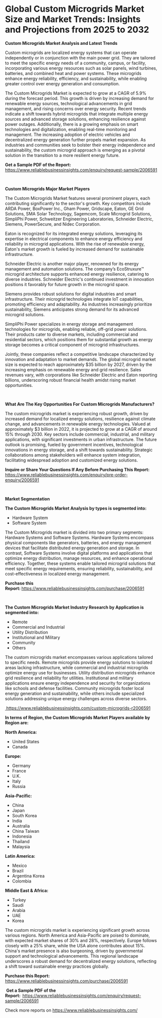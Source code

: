 <p><h1>Global Custom Microgrids Market Size and Market Trends: Insights and Projections from 2025 to 2032</h1></p><p><strong>Custom Microgrids Market Analysis and Latest Trends</strong></p>
<p><p>Custom microgrids are localized energy systems that can operate independently or in conjunction with the main power grid. They are tailored to meet the specific energy needs of a community, campus, or facility, incorporating various energy resources such as solar panels, wind turbines, batteries, and combined heat and power systems. These microgrids enhance energy reliability, efficiency, and sustainability, while enabling greater control over energy generation and consumption. </p><p>The Custom Microgrids Market is expected to grow at a CAGR of 5.9% during the forecast period. This growth is driven by increasing demand for renewable energy sources, technological advancements in grid management, and rising concerns over energy security. Recent trends indicate a shift towards hybrid microgrids that integrate multiple energy sources and advanced storage solutions, enhancing resilience against power outages. Additionally, there is a growing emphasis on smart technologies and digitalization, enabling real-time monitoring and management. The increasing adoption of electric vehicles and decentralized energy generation further propels market expansion. As industries and communities seek to bolster their energy independence and sustainability, the custom microgrid approach is emerging as a pivotal solution in the transition to a more resilient energy future.</p></p>
<p><strong>Get a Sample PDF of the Report:&nbsp;</strong> <a href="https://www.reliablebusinessinsights.com/enquiry/request-sample/2006591?utm_campaign=3116&utm_medium=2&utm_source=Github&utm_content=ia&utm_term=07042025&utm_id=custom-microgrids">https://www.reliablebusinessinsights.com/enquiry/request-sample/2006591</a></p>
<p>&nbsp;</p>
<p><strong>Custom Microgrids Major Market Players</strong></p>
<p><p>The Custom Microgrids Market features several prominent players, each contributing significantly to the sector's growth. Key competitors include ARDA Power, BoxPower Inc., Gham Power, Gridscape, Eaton, GE Grid Solutions, SMA Solar Technology, Sagemcom, Scale Microgrid Solutions, SimpliPhi Power, Schweitzer Engineering Laboratories, Schneider Electric, Siemens, PowerSecure, and Nidec Corporation.</p><p>Eaton is recognized for its integrated energy solutions, leveraging its expertise in electrical components to enhance energy efficiency and reliability in microgrid applications. With the rise of renewable energy, Eaton's market growth is fueled by increased demand for sustainable infrastructure.</p><p>Schneider Electric is another major player, renowned for its energy management and automation solutions. The company’s EcoStruxure™ microgrid architecture supports enhanced energy resilience, catering to diverse industries. Schneider Electric's continued investment in innovation positions it favorably for future growth in the microgrid space.</p><p>Siemens provides robust solutions for digital industries and smart infrastructure. Their microgrid technologies integrate IoT capabilities, promoting efficiency and adaptability. As industries increasingly prioritize sustainability, Siemens anticipates strong demand for its advanced microgrid solutions.</p><p>SimpliPhi Power specializes in energy storage and management technologies for microgrids, enabling reliable, off-grid power solutions. Their products cater to diverse markets, including commercial and residential sectors, which positions them for substantial growth as energy storage becomes a critical component of microgrid infrastructures.</p><p>Jointly, these companies reflect a competitive landscape characterized by innovation and adaptation to market demands. The global microgrid market size is expected to reach approximately $35 billion by 2027, driven by the increasing emphasis on renewable energy and grid resilience. Sales revenues vary, with corporations like Schneider Electric and Eaton reporting billions, underscoring robust financial health amidst rising market opportunities.</p></p>
<p>&nbsp;</p>
<p><strong>What Are The Key Opportunities For Custom Microgrids Manufacturers?</strong></p>
<p><p>The custom microgrids market is experiencing robust growth, driven by increased demand for localized energy solutions, resilience against climate change, and advancements in renewable energy technologies. Valued at approximately $3 billion in 2022, it is projected to grow at a CAGR of around 15% through 2030. Key sectors include commercial, industrial, and military applications, with significant investments in urban infrastructure. The future outlook is promising, fueled by government incentives, technological innovations in energy storage, and a shift towards sustainability. Strategic collaborations among stakeholders will enhance system integration, facilitating widespread adoption and customized energy solutions.</p></p>
<p><strong>Inquire or Share Your Questions If Any Before Purchasing This Report:</strong> <a href="https://www.reliablebusinessinsights.com/enquiry/pre-order-enquiry/2006591?utm_campaign=3116&utm_medium=2&utm_source=Github&utm_content=ia&utm_term=07042025&utm_id=custom-microgrids">https://www.reliablebusinessinsights.com/enquiry/pre-order-enquiry/2006591</a></p>
<p>&nbsp;</p>
<p><strong>Market Segmentation</strong></p>
<p><strong>The Custom Microgrids Market Analysis by types is segmented into:</strong></p>
<p><ul><li>Hardware System</li><li>Software System</li></ul></p>
<p><p>The Custom Microgrids market is divided into two primary segments: Hardware Systems and Software Systems. Hardware Systems encompass physical components like generators, batteries, and energy management devices that facilitate distributed energy generation and storage. In contrast, Software Systems involve digital platforms and applications that optimize energy distribution, manage resources, and enhance operational efficiency. Together, these systems enable tailored microgrid solutions that meet specific energy requirements, ensuring reliability, sustainability, and cost-effectiveness in localized energy management.</p></p>
<p><strong>Purchase this Report:&nbsp;</strong><a href="https://www.reliablebusinessinsights.com/purchase/2006591?utm_campaign=3116&utm_medium=2&utm_source=Github&utm_content=ia&utm_term=07042025&utm_id=custom-microgrids">https://www.reliablebusinessinsights.com/purchase/2006591</a></p>
<p>&nbsp;</p>
<p><strong>The Custom Microgrids Market Industry Research by Application is segmented into:</strong></p>
<p><ul><li>Remote</li><li>Commercial and Industrial</li><li>Utility Distribution</li><li>Institutional and Military</li><li>Community</li><li>Others</li></ul></p>
<p><p>The custom microgrids market encompasses various applications tailored to specific needs. Remote microgrids provide energy solutions to isolated areas lacking infrastructure, while commercial and industrial microgrids optimize energy use for businesses. Utility distribution microgrids enhance grid resilience and reliability for utilities. Institutional and military applications ensure energy independence and security for organizations like schools and defense facilities. Community microgrids foster local energy generation and sustainability, while others include specialized solutions addressing unique energy challenges across diverse sectors.</p></p>
<p><a href="https://www.reliablebusinessinsights.com/custom-microgrids-r2006591?utm_campaign=3116&utm_medium=2&utm_source=Github&utm_content=ia&utm_term=07042025&utm_id=custom-microgrids">&nbsp;https://www.reliablebusinessinsights.com/custom-microgrids-r2006591</a></p>
<p><strong>In terms of Region, the Custom Microgrids Market Players available by Region are:</strong></p>
<p>
    <p> <strong> North America: </strong>
        <ul>
            <li>United States</li>
            <li>Canada</li>
        </ul>
        </p> 
    <p> <strong> Europe: </strong>
        <ul>
            <li>Germany</li>
            <li>France</li>
            <li>U.K.</li>
            <li>Italy</li>
            <li>Russia</li>
        </ul>
        </p> 
    <p> <strong> Asia-Pacific: </strong>
        <ul>
            <li>China</li>
            <li>Japan</li>
            <li>South Korea</li>
            <li>India</li>
            <li>Australia</li>
            <li>China Taiwan</li>
            <li>Indonesia</li>
            <li>Thailand</li>
            <li>Malaysia</li>
        </ul>
        </p> 
    <p> <strong> Latin America: </strong>
        <ul>
            <li>Mexico</li>
            <li>Brazil</li>
            <li>Argentina Korea</li>
            <li>Colombia</li>
        </ul>
        </p> 
    <p> <strong> Middle East & Africa: </strong>
        <ul>
            <li>Turkey</li>
            <li>Saudi</li>
            <li>Arabia</li>
            <li>UAE</li>
            <li>Korea</li>
        </ul>
    </p>
    </p>
<p><p>The custom microgrids market is experiencing significant growth across various regions. North America and Asia-Pacific are poised to dominate, with expected market shares of 30% and 28%, respectively. Europe follows closely with a 25% share, while the USA alone contributes about 15%. China's market presence is also burgeoning, driven by governmental support and technological advancements. This regional landscape underscores a robust demand for decentralized energy solutions, reflecting a shift toward sustainable energy practices globally.</p></p>
<p><strong>Purchase this Report: </strong><a href="https://www.reliablebusinessinsights.com/purchase/2006591?utm_campaign=3116&utm_medium=2&utm_source=Github&utm_content=ia&utm_term=07042025&utm_id=custom-microgrids">https://www.reliablebusinessinsights.com/purchase/2006591</a></p>
<p>&nbsp;<strong>Get a Sample PDF of the Report:&nbsp;&nbsp;</strong><a href="https://www.reliablebusinessinsights.com/enquiry/request-sample/2006591?utm_campaign=3116&utm_medium=2&utm_source=Github&utm_content=ia&utm_term=07042025&utm_id=custom-microgrids">https://www.reliablebusinessinsights.com/enquiry/request-sample/2006591</a></p>
<p><strong></strong></p>
<p>Check more reports on <a href="https://www.reliablebusinessinsights.com/?utm_campaign=3116&utm_medium=2&utm_source=Github&utm_content=ia&utm_term=07042025&utm_id=custom-microgrids">https://www.reliablebusinessinsights.com/</a></p>
